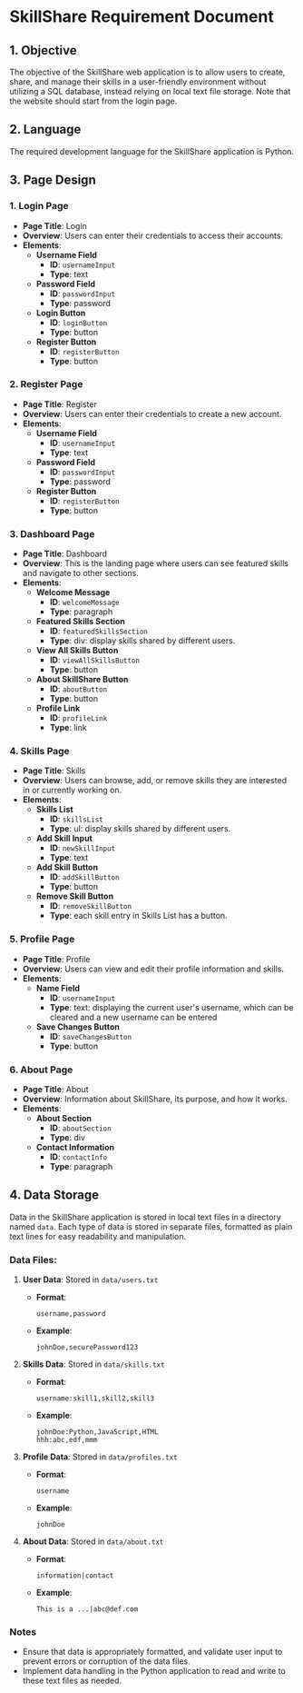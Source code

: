 # SkillShare Requirement Document

## 1. Objective
The objective of the SkillShare web application is to allow users to create, share, and manage their skills in a user-friendly environment without utilizing a SQL database, instead relying on local text file storage. Note that the website should start from the login page.

## 2. Language
The required development language for the SkillShare application is Python.

## 3. Page Design

### 1. Login Page
- **Page Title**: Login
- **Overview**: Users can enter their credentials to access their accounts.
- **Elements**:
  - **Username Field**
    - **ID**: `usernameInput`
    - **Type**: text
  - **Password Field**
    - **ID**: `passwordInput`
    - **Type**: password
  - **Login Button**
    - **ID**: `loginButton`
    - **Type**: button
  - **Register Button**
    - **ID**: `registerButton`
    - **Type**: button

### 2. Register Page
- **Page Title**: Register
- **Overview**: Users can enter their credentials to create a new account.
- **Elements**:
  - **Username Field**
    - **ID**: `usernameInput`
    - **Type**: text
  - **Password Field**
    - **ID**: `passwordInput`
    - **Type**: password
  - **Register Button**
    - **ID**: `registerButton`
    - **Type**: button

### 3. Dashboard Page
- **Page Title**: Dashboard
- **Overview**: This is the landing page where users can see featured skills and navigate to other sections.
- **Elements**:
  - **Welcome Message**
    - **ID**: `welcomeMessage`
    - **Type**: paragraph
  - **Featured Skills Section**
    - **ID**: `featuredSkillsSection`
    - **Type**: div: display skills shared by different users.
  - **View All Skills Button**
    - **ID**: `viewAllSkillsButton`
    - **Type**: button
  - **About SkillShare Button**
    - **ID**: `aboutButton`
    - **Type**: button
  - **Profile Link**
    - **ID**: `profileLink`
    - **Type**: link

### 4. Skills Page
- **Page Title**: Skills
- **Overview**: Users can browse, add, or remove skills they are interested in or currently working on.
- **Elements**:
  - **Skills List**
    - **ID**: `skillsList`
    - **Type**: ul: display skills shared by different users.
  - **Add Skill Input**
    - **ID**: `newSkillInput`
    - **Type**: text
  - **Add Skill Button**
    - **ID**: `addSkillButton`
    - **Type**: button
  - **Remove Skill Button**
    - **ID**: `removeSkillButton`
    - **Type**: each skill entry in Skills List has a button.

### 5. Profile Page
- **Page Title**: Profile
- **Overview**: Users can view and edit their profile information and skills.
- **Elements**:
  - **Name Field**
    - **ID**: `usernameInput`
    - **Type**: text: displaying the current user's username, which can be cleared and a new username can be entered
  - **Save Changes Button**
    - **ID**: `saveChangesButton`
    - **Type**: button
  
### 6. About Page
- **Page Title**: About
- **Overview**: Information about SkillShare, its purpose, and how it works.
- **Elements**:
  - **About Section**
    - **ID**: `aboutSection`
    - **Type**: div
  - **Contact Information**
    - **ID**: `contactInfo`
    - **Type**: paragraph

## 4. Data Storage

Data in the SkillShare application is stored in local text files in a directory named `data`. Each type of data is stored in separate files, formatted as plain text lines for easy readability and manipulation.

### Data Files:
1. **User Data**: Stored in `data/users.txt`
   - **Format**: 
     ```
     username,password
     ```
   - **Example**:
     ```
     johnDoe,securePassword123
     ```

2. **Skills Data**: Stored in `data/skills.txt`
   - **Format**: 
     ```
     username:skill1,skill2,skill3
     ```
   - **Example**:
     ```
     johnDoe:Python,JavaScript,HTML
     hhh:abc,edf,mmm
     ```

3. **Profile Data**: Stored in `data/profiles.txt`
   - **Format**: 
     ```
     username
     ```
   - **Example**:
     ```
     johnDoe
     ```

3. **About Data**: Stored in `data/about.txt`
   - **Format**: 
     ```
     information|contact
     ```
   - **Example**:
     ```
     This is a ...|abc@def.com
     ```

### Notes
- Ensure that data is appropriately formatted, and validate user input to prevent errors or corruption of the data files.
- Implement data handling in the Python application to read and write to these text files as needed.
